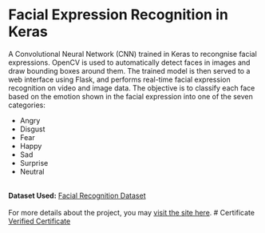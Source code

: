 # Facial Expression Recognition in Keras
A Convolutional Neural Network (CNN) trained in Keras to recongnise facial expressions. OpenCV is used to automatically detect faces in images and draw bounding boxes around them. The trained model is then served to a web interface using Flask, and performs real-time facial expression recognition on video and image data. The objective is to classify each face based on the emotion shown in the facial expression into one of the seven categories:<br>
<ul>
  <li> Angry </li>
  <li> Disgust </li>
  <li> Fear </li>
  <li> Happy </li>
  <li> Sad </li>
  <li> Surprise </li>
  <li> Neutral </li>
</ul>
<br><b>Dataset Used:</b> <a href="https://www.kaggle.com/c/challenges-in-representation-learning-facial-expression-recognition-challenge/data">Facial Recognition Dataset</a><br><br>
For more details about the project, you may <a href="https://www.coursera.org/projects/facial-expression-recognition-keras">visit the site here</a>.
# Certificate
<a href="https://www.coursera.org/account/accomplishments/certificate/5Q4CBYSCUTQG">Verified Certificate</a>
